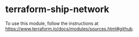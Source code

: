 # terraform-ship-network

To use this module, follow the instructions at https://www.terraform.io/docs/modules/sources.html#github.